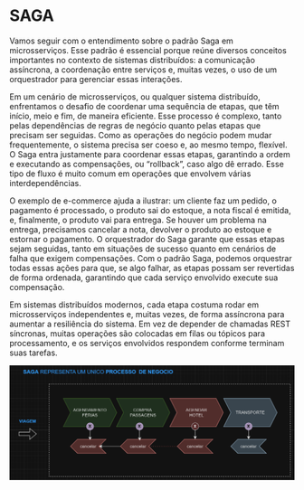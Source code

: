 # SAGA

Vamos seguir com o entendimento sobre o padrão Saga em microsserviços. Esse padrão é essencial porque reúne diversos conceitos importantes no contexto de sistemas distribuídos: a comunicação assíncrona, a coordenação entre serviços e, muitas vezes, o uso de um orquestrador para gerenciar essas interações.

Em um cenário de microsserviços, ou qualquer sistema distribuído, enfrentamos o desafio de coordenar uma sequência de etapas, que têm início, meio e fim, de maneira eficiente. Esse processo é complexo, tanto pelas dependências de regras de negócio quanto pelas etapas que precisam ser seguidas. Como as operações do negócio podem mudar frequentemente, o sistema precisa ser coeso e, ao mesmo tempo, flexível. O Saga entra justamente para coordenar essas etapas, garantindo a ordem e executando as compensações, ou “rollback”, caso algo dê errado. Esse tipo de fluxo é muito comum em operações que envolvem várias interdependências.

O exemplo de e-commerce ajuda a ilustrar: um cliente faz um pedido, o pagamento é processado, o produto sai do estoque, a nota fiscal é emitida, e, finalmente, o produto vai para entrega. Se houver um problema na entrega, precisamos cancelar a nota, devolver o produto ao estoque e estornar o pagamento. O orquestrador do Saga garante que essas etapas sejam seguidas, tanto em situações de sucesso quanto em cenários de falha que exigem compensações.
Com o padrão Saga, podemos orquestrar todas essas ações para que, se algo falhar, as etapas possam ser revertidas de forma ordenada, garantindo que cada serviço envolvido execute sua compensação.

Em sistemas distribuídos modernos, cada etapa costuma rodar em microsserviços independentes e, muitas vezes, de forma assíncrona para aumentar a resiliência do sistema. Em vez de depender de chamadas REST síncronas, muitas operações são colocadas em filas ou tópicos para processamento, e os serviços envolvidos respondem conforme terminam suas tarefas.

![Coreografia](../../assets/saga-1.png) 